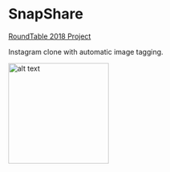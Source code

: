 # SnapShare

[RoundTable 2018 Project](https://docs.google.com/presentation/d/1VeNlU-PqQyFKN8m3Wo8ybEuWzkDZSNWLr21fOBu_Z6k/edit?usp=sharing)

Instagram clone with automatic image tagging.

<img src="https://github.com/guptachetan1997/SnapShare/blob/master/SnapShare.png" alt="alt text" width=200 height=200>
